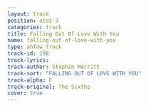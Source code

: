 ```yaml
---
layout: track
position: atoz-3
categories: track
title: Falling Out Of Love With You
name: falling-out-of-love-with-you
type: ahfow_track
track-id: 198
track-lyrics: 
track-author: Stephin Merritt
track-sort: "FALLING OUT OF LOVE WITH YOU"
track-alpha: F
track-original: The Sixths
cover: true
---
```

